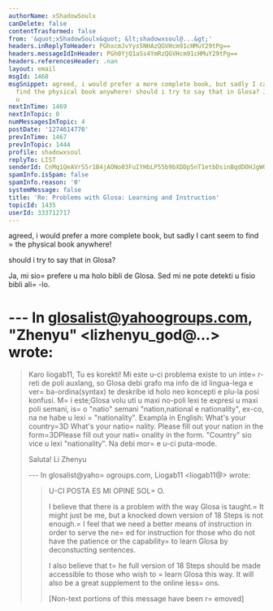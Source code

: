 ```yaml
---
authorName: xShadowSoulx
canDelete: false
contentTrasformed: false
from: '&quot;xShadowSoulx&quot; &lt;shadowxsoul@...&gt;'
headers.inReplyToHeader: PGhxcmJvYys5NHAzQGVHcm91cHMuY29tPg==
headers.messageIdInHeader: PGh0YjQ1aSs4YmRzQGVHcm91cHMuY29tPg==
headers.referencesHeader: .nan
layout: email
msgId: 1468
msgSnippet: agreed, i would prefer a more complete book, but sadly I cant seem to
  find the physical book anywhere! should i try to say that in Glosa? Ja, mi sio prefere
  u
nextInTime: 1469
nextInTopic: 0
numMessagesInTopic: 4
postDate: '1274614770'
prevInTime: 1467
prevInTopic: 1444
profile: shadowxsoul
replyTo: LIST
senderId: CnMq1QeAVrS5r1B4jAONo03FuIYHbLP55b9bXDDp5nT1etbDsinBqdDOHJgWQvGAcgflTGi0cfX80lxLoXkk0S0uVElCUCaaIYKKVeQ
spamInfo.isSpam: false
spamInfo.reason: '0'
systemMessage: false
title: 'Re: Problems with Glosa: Learning and Instruction'
topicId: 1435
userId: 333712717
---
```


agreed, i would prefer a more complete book, but sadly I cant seem to find =
the physical book anywhere!

should i try to say that in Glosa?

Ja, mi sio=
 prefere u ma holo bibli de Glosa. Sed mi ne pote detekti u fisio bibli ali=
-lo.

--- In glosalist@yahoogroups.com, "Zhenyu" <lizhenyu_god@...> wrote:
=
>
> Karo liogab11,
> Tu es korekti! Mi este u-ci problema existe to un inte=
r-reti de poli auxlang, so Glosa debi grafo ma info de id lingua-lega e ver=
ba-ordina(syntax) te deskribe id holo neo koncepti e plu-la posi konfusi. M=
i este;Glosa volu uti u maxi no-poli lexi te expresi u maxi poli semani, is=
o "natio" semani "nation,national e nationality", ex-co, na ne habe u lexi =
"nationality". Exampla in English: What's your country=3D What's your natio=
nality. Please fill out your nation in the form=3DPlease fill out your nati=
onality in the form.
> "Country" sio vice u lexi "nationality". Na debi mor=
e u-ci puta-mode.
> 
> Saluta!
> Li Zhenyu   
> 
> 
> --- In glosalist@yaho=
ogroups.com, Liogab11 <liogab11@> wrote:
> >
> > U-CI POSTA ES MI OPINE SOL=
O.
> > 
> > I believe that there is a problem with the way Glosa is taught.=
 It might just be me, but a knocked down version of 18 Steps is not enough.=
 I feel that we need a better means of instruction in order to serve the ne=
ed for instruction for those who do not have the patience or the capability=
 to learn Glosa by deconstucting sentences. 
> > 
> > I also believe that t=
he full version of 18 Steps should be made accessible to those who wish to =
learn Glosa this way. It will also be a great supplement to the online less=
ons.
> > 
> > 
> > 
> > 
> > [Non-text portions of this message have been r=
emoved]
> >
>



